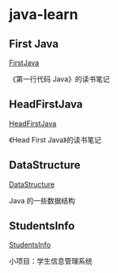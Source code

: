 # java-learn

## First Java
[FirstJava](FirstJava)

《第一行代码 Java》的读书笔记

## HeadFirstJava
[HeadFirstJava](HeadFirstJava)

《Head First Java》的读书笔记

## DataStructure
[DataStructure](DataStructure)

Java 的一些数据结构

## StudentsInfo
[StudentsInfo](StudentsInfo)

小项目：学生信息管理系统
